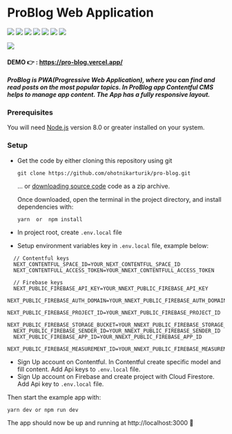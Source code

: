 # ProBlog Web Application

<p>
    <img src="https://img.shields.io/badge/Progressive Web App -PWA-purple?style=flat">
    <img src="https://img.shields.io/badge/Language-TypeScript-blue?style=flat&logo=typescript">
    <img src="https://img.shields.io/badge/CMS-Contentful-yellow?style=flat&logo=contentful">
    <img src="https://img.shields.io/badge/Library-Next.js-black?style=flat&logo=next.js">
    <img src="https://img.shields.io/badge/Deploy-Vercel-black?style=flat&logo=vercel">
    <img src="https://img.shields.io/badge/Cloud storage-Firebase-orange?style=flat&logo=firebase">
    <img src="https://img.shields.io/badge/Styling-TailwindCSS-teal?style=flat&logo=tailwindcss">
    
</p>
<img src="https://img.shields.io/badge/made--by-Artur Okhotnichenko-crimson?style=flat">

#### DEMO 👉  : https://pro-blog.vercel.app/

**_ProBlog is PWA(Progressive Web Application), where you can find and read posts on the most popular topics. In ProBlog app Contentful CMS helps to manage app content. The App has a fully responsive layout._**

### Prerequisites

You will need [Node.js](https://nodejs.org) version 8.0 or greater installed on your system.

### Setup

- Get the code by either cloning this repository using git
  
  ```
  git clone https://github.com/ohotnikarturik/pro-blog.git
  ```
  ... or [downloading source code](https://github.com/ohotnikarturik/pro-blog/archive/main.zip) code as a zip archive.
  
  Once downloaded, open the terminal in the project directory, and install dependencies with:
  
  ```
  yarn  or  npm install
  ```
- In project root, create `.env.local` file
- Setup environment variables key in `.env.local` file, example below:
```
  // Contentful keys
  NEXT_CONTENTFUL_SPACE_ID=YOUR_NEXT_CONTENTFUL_SPACE_ID
  NEXT_CONTENTFULL_ACCESS_TOKEN=YOUR_NNEXT_CONTENTFULL_ACCESS_TOKEN

  // Firebase keys
  NEXT_PUBLIC_FIREBASE_API_KEY=YOUR_NNEXT_PUBLIC_FIREBASE_API_KEY
  NEXT_PUBLIC_FIREBASE_AUTH_DOMAIN=YOUR_NNEXT_PUBLIC_FIREBASE_AUTH_DOMAIN
  NEXT_PUBLIC_FIREBASE_PROJECT_ID=YOUR_NNEXT_PUBLIC_FIREBASE_PROJECT_ID
  NEXT_PUBLIC_FIREBASE_STORAGE_BUCKET=YOUR_NNEXT_PUBLIC_FIREBASE_STORAGE_BUCKET
  NEXT_PUBLIC_FIREBASE_SENDER_ID=YOUR_NNEXT_PUBLIC_FIREBASE_SENDER_ID
  NEXT_PUBLIC_FIREBASE_APP_ID=YOUR_NNEXT_PUBLIC_FIREBASE_APP_ID
  NEXT_PUBLIC_FIREBASE_MEASUREMENT_ID=YOUR_NNEXT_PUBLIC_FIREBASE_MEASUREMENT_ID
```
- Sign Up account on Contentful. In Contentful create specific model and fill content. Add Api keys to `.env.local` file.
- Sign Up account on Firebase and create project with Cloud Firestore. Add Api key to `.env.local` file.


Then start the example app with:

```
yarn dev or npm run dev
```

The app should now be up and running at http://localhost:3000 🚀
